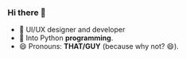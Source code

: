 ### Hi there 👋

- 🔭 UI/UX designer and developer</br>
- 👀 Into Python **programming**.</br>
- 😄 Pronouns: **THAT/GUY** (because why not? 😄).
<!--
**vickkie/vickkie** is a ✨ _special_ ✨ repository because its `README.md` (this file) appears on your GitHub profile.

Here are some ideas to get you started:

- 🌱 I’m currently learning ...
- 👯 I’m looking to collaborate on ...
- 🤔 I’m looking for help with ...
- 💬 Ask me about ...
- 📫 How to reach me: ...
- 😄 Pronouns: ...
- ⚡ Fun fact: ...
-->
